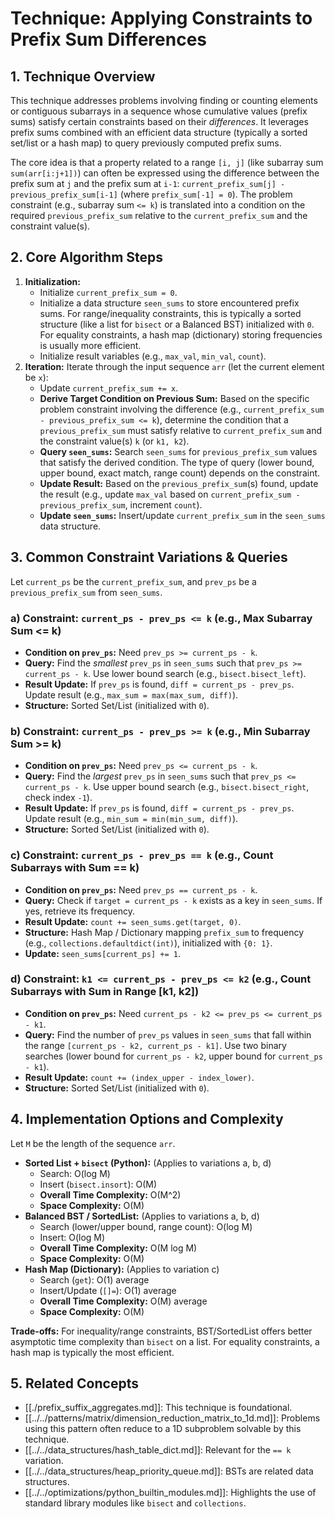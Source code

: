 # Technique: Applying Constraints to Prefix Sum Differences

## 1. Technique Overview

This technique addresses problems involving finding or counting elements or contiguous subarrays in a sequence whose cumulative values (prefix sums) satisfy certain constraints based on their *differences*. It leverages prefix sums combined with an efficient data structure (typically a sorted set/list or a hash map) to query previously computed prefix sums.

The core idea is that a property related to a range `[i, j]` (like subarray sum `sum(arr[i:j+1])`) can often be expressed using the difference between the prefix sum at `j` and the prefix sum at `i-1`: `current_prefix_sum[j] - previous_prefix_sum[i-1]` (where `prefix_sum[-1] = 0`). The problem constraint (e.g., subarray sum `<= k`) is translated into a condition on the required `previous_prefix_sum` relative to the `current_prefix_sum` and the constraint value(s).

## 2. Core Algorithm Steps

1.  **Initialization:**
    *   Initialize `current_prefix_sum = 0`.
    *   Initialize a data structure `seen_sums` to store encountered prefix sums. For range/inequality constraints, this is typically a sorted structure (like a list for `bisect` or a Balanced BST) initialized with `0`. For equality constraints, a hash map (dictionary) storing frequencies is usually more efficient.
    *   Initialize result variables (e.g., `max_val`, `min_val`, `count`).
2.  **Iteration:** Iterate through the input sequence `arr` (let the current element be `x`):
    *   Update `current_prefix_sum += x`.
    *   **Derive Target Condition on Previous Sum:** Based on the specific problem constraint involving the difference (e.g., `current_prefix_sum - previous_prefix_sum <= k`), determine the condition that a `previous_prefix_sum` must satisfy relative to `current_prefix_sum` and the constraint value(s) `k` (or `k1, k2`).
    *   **Query `seen_sums`:** Search `seen_sums` for `previous_prefix_sum` values that satisfy the derived condition. The type of query (lower bound, upper bound, exact match, range count) depends on the constraint.
    *   **Update Result:** Based on the `previous_prefix_sum`(s) found, update the result (e.g., update `max_val` based on `current_prefix_sum - previous_prefix_sum`, increment `count`).
    *   **Update `seen_sums`:** Insert/update `current_prefix_sum` in the `seen_sums` data structure.

## 3. Common Constraint Variations & Queries

Let `current_ps` be the `current_prefix_sum`, and `prev_ps` be a `previous_prefix_sum` from `seen_sums`.

### a) Constraint: `current_ps - prev_ps <= k` (e.g., Max Subarray Sum <= k)
*   **Condition on `prev_ps`:** Need `prev_ps >= current_ps - k`.
*   **Query:** Find the *smallest* `prev_ps` in `seen_sums` such that `prev_ps >= current_ps - k`. Use lower bound search (e.g., `bisect.bisect_left`).
*   **Result Update:** If `prev_ps` is found, `diff = current_ps - prev_ps`. Update result (e.g., `max_sum = max(max_sum, diff)`).
*   **Structure:** Sorted Set/List (initialized with `0`).

### b) Constraint: `current_ps - prev_ps >= k` (e.g., Min Subarray Sum >= k)
*   **Condition on `prev_ps`:** Need `prev_ps <= current_ps - k`.
*   **Query:** Find the *largest* `prev_ps` in `seen_sums` such that `prev_ps <= current_ps - k`. Use upper bound search (e.g., `bisect.bisect_right`, check index `-1`).
*   **Result Update:** If `prev_ps` is found, `diff = current_ps - prev_ps`. Update result (e.g., `min_sum = min(min_sum, diff)`).
*   **Structure:** Sorted Set/List (initialized with `0`).

### c) Constraint: `current_ps - prev_ps == k` (e.g., Count Subarrays with Sum == k)
*   **Condition on `prev_ps`:** Need `prev_ps == current_ps - k`.
*   **Query:** Check if `target = current_ps - k` exists as a key in `seen_sums`. If yes, retrieve its frequency.
*   **Result Update:** `count += seen_sums.get(target, 0)`.
*   **Structure:** Hash Map / Dictionary mapping `prefix_sum` to frequency (e.g., `collections.defaultdict(int)`), initialized with `{0: 1}`.
*   **Update:** `seen_sums[current_ps] += 1`.

### d) Constraint: `k1 <= current_ps - prev_ps <= k2` (e.g., Count Subarrays with Sum in Range [k1, k2])
*   **Condition on `prev_ps`:** Need `current_ps - k2 <= prev_ps <= current_ps - k1`.
*   **Query:** Find the number of `prev_ps` values in `seen_sums` that fall within the range `[current_ps - k2, current_ps - k1]`. Use two binary searches (lower bound for `current_ps - k2`, upper bound for `current_ps - k1`).
*   **Result Update:** `count += (index_upper - index_lower)`.
*   **Structure:** Sorted Set/List (initialized with `0`).

## 4. Implementation Options and Complexity

Let `M` be the length of the sequence `arr`.

*   **Sorted List + `bisect` (Python):** (Applies to variations a, b, d)
    *   Search: O(log M)
    *   Insert (`bisect.insort`): O(M)
    *   **Overall Time Complexity:** O(M^2)
    *   **Space Complexity:** O(M)
*   **Balanced BST / SortedList:** (Applies to variations a, b, d)
    *   Search (lower/upper bound, range count): O(log M)
    *   Insert: O(log M)
    *   **Overall Time Complexity:** O(M log M)
    *   **Space Complexity:** O(M)
*   **Hash Map (Dictionary):** (Applies to variation c)
    *   Search (`get`): O(1) average
    *   Insert/Update (`[]=`): O(1) average
    *   **Overall Time Complexity:** O(M) average
    *   **Space Complexity:** O(M)

**Trade-offs:** For inequality/range constraints, BST/SortedList offers better asymptotic time complexity than `bisect` on a list. For equality constraints, a hash map is typically the most efficient.

## 5. Related Concepts

*   [[./prefix_suffix_aggregates.md]]: This technique is foundational.
*   [[../../patterns/matrix/dimension_reduction_matrix_to_1d.md]]: Problems using this pattern often reduce to a 1D subproblem solvable by this technique.
*   [[../../data_structures/hash_table_dict.md]]: Relevant for the `== k` variation.
*   [[../../data_structures/heap_priority_queue.md]]: BSTs are related data structures.
*   [[../../optimizations/python_builtin_modules.md]]: Highlights the use of standard library modules like `bisect` and `collections`. 